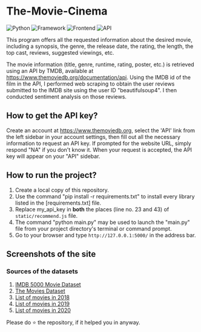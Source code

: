 # The-Movie-Cinema

![Python](https://img.shields.io/badge/Python-3.8-blueviolet)
![Framework](https://img.shields.io/badge/Framework-Flask-red)
![Frontend](https://img.shields.io/badge/Frontend-HTML/CSS/JS-green)
![API](https://img.shields.io/badge/API-TMDB-fcba03)

This program offers all the requested information about the desired movie, including a synopsis, the genre, the release date, the rating, the length, the top cast, reviews, suggested viewings, etc.

The movie information (title, genre, runtime, rating, poster, etc.) is retrieved using an API by TMDB, available at https://www.themoviedb.org/documentation/api. Using the IMDB id of the film in the API, I performed web scraping to obtain the user reviews submitted to the IMDB site using the user ID "beautifulsoup4". I then conducted sentiment analysis on those reviews.

## How to get the API key?

Create an account at https://www.themoviedb.org, select the 'API' link from the left sidebar in your account settings, then fill out all the necessary information to request an API key. If prompted for the website URL, simply respond "NA" if you don't know it. When your request is accepted, the API key will appear on your "API" sidebar.

## How to run the project?

1. Create a local copy of this repository.
2. Use the command "pip install -r requirements.txt" to install every library listed in the [requirements.txt] file.
3. Replace my_api_key in **both** the places (line no. 23 and 43) of `static/recommend.js` file.
4. The command "python main.py" may be used to launch the "main.py" file from your project directory's terminal or command prompt.
5. Go to your browser and type `http://127.0.0.1:5000/` in the address bar.

## Screenshots of the site



### Sources of the datasets 

1. [IMDB 5000 Movie Dataset](https://www.kaggle.com/carolzhangdc/imdb-5000-movie-dataset)
2. [The Movies Dataset](https://www.kaggle.com/rounakbanik/the-movies-dataset)
3. [List of movies in 2018](https://en.wikipedia.org/wiki/List_of_American_films_of_2018)
4. [List of movies in 2019](https://en.wikipedia.org/wiki/List_of_American_films_of_2019)
5. [List of movies in 2020](https://en.wikipedia.org/wiki/List_of_American_films_of_2020)

Please do ⭐ the repository, if it helped you in anyway.
